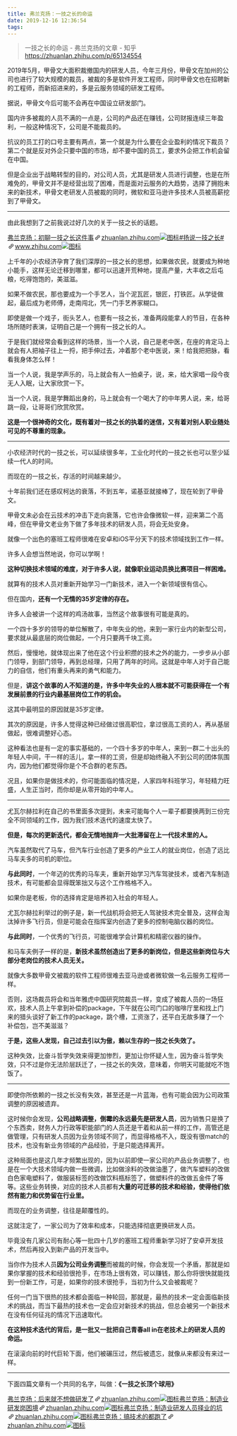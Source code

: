 ```yaml
---
title: 弗兰克扬：一技之长的命运
date: 2019-12-16 12:36:54
tags:
---
```

>一技之长的命运 - 弗兰克扬的文章 - 知乎
 <https://zhuanlan.zhihu.com/p/65134554>
<div class="Post-RichTextContainer"><div class="RichText ztext Post-RichText"><p>2019年5月，甲骨文大面积裁撤国内的研发人员，今年三月份，甲骨文在加州的公司也进行了较大规模的裁员，被裁的多是软件开发工程师，同时甲骨文也在招聘新的工程师，而新招进来的，多是云服务领域的研发工程师。</p><p>据说，甲骨文今后可能不会再在中国设立研发部门。</p><p>国内许多被裁的人员不满的一点是，公司的产品还在赚钱，公司财报连续三年盈利，一般这种情况下，公司是不能裁员的。</p><p>抗议的员工打的口号主要有两点，第一个就是为什么要在企业盈利的情况下裁员？第二个就是反对外企只要中国的市场，却不要中国的员工，要求外企把工作机会留在中国。</p><p>但是企业出于战略转型的目的，对公司人员，尤其是研发人员进行调整，也是在所难免的，甲骨文并不是经营出现了困难，而是面对云服务的大趋势，选择了拥抱未来的新技术，甲骨文老研发人员被裁的同时，微软和亚马逊许多技术人员被高薪挖到了甲骨文。</p><hr><p>由此我想到了之前我说过好几次的关于一技之长的话题。</p><a target="_blank" href="https://zhuanlan.zhihu.com/p/45178740" data-draft-node="block" data-draft-type="link-card" data-image="https://pic4.zhimg.com/v2-086e3ea916300c5d340a30ac5304d1cb_180x120.jpg" data-image-width="960" data-image-height="576" class="LinkCard LinkCard--hasImage" data-za-detail-view-id="172"><span class="LinkCard-backdrop" style="background-image:url(https://pic4.zhimg.com/v2-086e3ea916300c5d340a30ac5304d1cb_180x120.jpg)"></span><span class="LinkCard-content"><span class="LinkCard-text"><span class="LinkCard-title" data-text="true">弗兰克扬：初聊一技之长这件事</span><span class="LinkCard-meta"><span style="display:inline-flex;align-items:center">​<svg class="Zi Zi--InsertLink" fill="currentColor" viewBox="0 0 24 24" width="17" height="17"><path d="M6.77 17.23c-.905-.904-.94-2.333-.08-3.193l3.059-3.06-1.192-1.19-3.059 3.058c-1.489 1.489-1.427 3.954.138 5.519s4.03 1.627 5.519.138l3.059-3.059-1.192-1.192-3.059 3.06c-.86.86-2.289.824-3.193-.08zm3.016-8.673l1.192 1.192 3.059-3.06c.86-.86 2.289-.824 3.193.08.905.905.94 2.334.08 3.194l-3.059 3.06 1.192 1.19 3.059-3.058c1.489-1.489 1.427-3.954-.138-5.519s-4.03-1.627-5.519-.138L9.786 8.557zm-1.023 6.68c.33.33.863.343 1.177.029l5.34-5.34c.314-.314.3-.846-.03-1.176-.33-.33-.862-.344-1.176-.03l-5.34 5.34c-.314.314-.3.846.03 1.177z" fill-rule="evenodd"></path></svg></span>zhuanlan.zhihu.com</span></span><span class="LinkCard-imageCell"><img class="LinkCard-image LinkCard-image--horizontal" alt="图标" src="https://pic4.zhimg.com/v2-086e3ea916300c5d340a30ac5304d1cb_180x120.jpg"></span></span></a><a target="_blank" href="https://www.zhihu.com/pin/special/1084469090642595840" data-draft-node="block" data-draft-type="link-card" data-image="https://pic4.zhimg.com/v2-e37742b0f7d8423feca0386fa06ba0bf_180x120.jpg" data-image-width="1080" data-image-height="576" class="LinkCard LinkCard--hasImage" data-za-detail-view-id="172"><span class="LinkCard-backdrop" style="background-image:url(https://pic4.zhimg.com/v2-e37742b0f7d8423feca0386fa06ba0bf_180x120.jpg)"></span><span class="LinkCard-content"><span class="LinkCard-text"><span class="LinkCard-title" data-text="true">#扬说一技之长#</span><span class="LinkCard-meta"><span style="display:inline-flex;align-items:center">​<svg class="Zi Zi--InsertLink" fill="currentColor" viewBox="0 0 24 24" width="17" height="17"><path d="M6.77 17.23c-.905-.904-.94-2.333-.08-3.193l3.059-3.06-1.192-1.19-3.059 3.058c-1.489 1.489-1.427 3.954.138 5.519s4.03 1.627 5.519.138l3.059-3.059-1.192-1.192-3.059 3.06c-.86.86-2.289.824-3.193-.08zm3.016-8.673l1.192 1.192 3.059-3.06c.86-.86 2.289-.824 3.193.08.905.905.94 2.334.08 3.194l-3.059 3.06 1.192 1.19 3.059-3.058c1.489-1.489 1.427-3.954-.138-5.519s-4.03-1.627-5.519-.138L9.786 8.557zm-1.023 6.68c.33.33.863.343 1.177.029l5.34-5.34c.314-.314.3-.846-.03-1.176-.33-.33-.862-.344-1.176-.03l-5.34 5.34c-.314.314-.3.846.03 1.177z" fill-rule="evenodd"></path></svg></span>www.zhihu.com</span></span><span class="LinkCard-imageCell"><img class="LinkCard-image LinkCard-image--horizontal" alt="图标" src="https://pic4.zhimg.com/v2-e37742b0f7d8423feca0386fa06ba0bf_180x120.jpg"></span></span></a><p>上千年的小农经济孕育了我们深厚的一技之长的思想，如果做农民，就要成为种地小能手，这样无论迁移到哪里，都可以迅速开荒种地，提高产量，大丰收之后屯粮，吃得饱饱的，美滋滋。</p><p>如果不做农民，那也要成为一个手艺人，当个泥瓦匠，银匠，打铁匠。从学徒做起，最后成为老师傅，走南闯北，凭一门手艺养家糊口。</p><p>即使是做一个戏子，街头艺人，也要有一技之长，准备两段能拿人的节目，在各种场所随时表演，证明自己是一个拥有一技之长的人。</p><p>于是我们就经常会看到这样的场景，当一个人说，自己是老中医，在座的肯定马上就会有人把袖子往上一捋，把手伸过去，冲着那个老中医说，来！给我把把脉，看看我身体怎么样！</p><p>当一个人说，我是学声乐的，马上就会有人一拍桌子，说，来，给大家唱一段今夜无人入眠，让大家欣赏一下。</p><p>当一个人说，我是学舞蹈出身的，马上就会有一个喝大了的中年男人说，来，给哥跳一段，让哥哥们欣赏欣赏。</p><p><b>这是一个很神奇的文化，既有着对一技之长的执着的迷信，又有着对别人职业随处可见的不尊重的现象。</b></p><hr><p>小农经济时代的一技之长，可以延续很多年，工业化时代的一技之长也可以至少延续一代人的时间。</p><p>而现在的一技之长，存活的时间越来越少。</p><p>十年前我们还在感叹柯达的衰落，不到五年，诺基亚就接棒了，现在轮到了甲骨文。</p><p>甲骨文未必会在云技术的冲击下走向衰落，它也许会像微软一样，迎来第二个高峰，但在甲骨文老业务下做了多年技术的研发人员，将会无处安身。</p><p>就像一个出色的塞班工程师很难在安卓和iOS平分天下的技术领域找到工作一样。</p><p>许多人会想当然地说，你可以学啊！</p><p><b>这种切换技术领域的难度，对于许多人说，就像职业运动员换比赛项目一样困难。</b></p><p>就算有的技术人员对重新开始学习一门新技术，进入一个新领域很有信心。</p><p>但在国内，<b>还有一个无情的35岁定律的存在。</b></p><p>许多人会被讲一个这样的鸡汤故事，当然这个故事很有可能是真的。</p><p>一个四十多岁的领导的单位解散了，中年失业的他，来到一家行业内的新型公司，要求就从最底层的岗位做起，一个月只要两千块工资。</p><p>然后，慢慢地，就体现出来了他在这个行业积攒的技术之外的能力，一步步从小部门领导，到部门领导，再到总经理，只用了两年的时间。这就是中年人对于自己能力的自信，他们有重头再来的勇气和能力。</p><p>但是，<b>讲这个故事的人不知道的是，许多中年失业的人根本就不可能获得在一个有发展前景的行业内最基层岗位工作的机会。</b></p><p>这其中最明显的原因就是35岁定律。</p><p>其次的原因是，许多人觉得这种已经做过很高职位，拿过很高工资的人，再从基层做起，很难调整好心态。</p><p>这种看法也是有一定的事实基础的，一个四十多岁的中年人，来到一群二十出头的年轻人中间，干一样的活儿，拿一样的工资，但是却始终融入不到公司的团体氛围内，因为他们都觉得你是个不合群的老东西。</p><p>况且，如果你是做技术的，你可能面临的情况是，人家四年科班学习，年轻精力旺盛，人生正当时，而你却是从零开始的中年人。</p><hr><p>尤瓦尔赫拉利在自己的书里面多次提到，未来可能每个人一辈子都要换两到三份完全不同领域的工作，因为我们技术迭代的速度太快了。</p><p><b>但是，每次的更新迭代，都会无情地抛弃一大批滞留在上一代技术里的人。</b></p><p>汽车虽然取代了马车，但汽车行业创造了更多的产业工人的就业岗位，创造了远比马车夫多的司机的职位。</p><p><b>与此同时</b>，一个年迈的优秀的马车夫，重新开始学习汽车驾驶技术，或者汽车制造技术，有可能都会显得既笨拙又与这个工作格格不入。</p><p>如果你是老板，你的选择肯定是培养初入社会的年轻人。</p><p>尤瓦尔赫拉利举过的例子是，新一代战机将会把无人驾驶技术完全普及，这样会淘汰掉许多飞行员，但是可能会在指挥室内创造了更多的控制电脑仪器的岗位。</p><p><b>与此同时</b>，一个优秀的飞行员，可能很难学会计算机和精密仪器的操作。</p><p>和马车夫例子一样的是，<b>新技术虽然创造出了更多的新岗位，但是这些新岗位与大部分老岗位的技术人员无关。</b></p><p>就像大多数甲骨文被裁的软件工程师很难去亚马逊或者微软做一名云服务工程师一样。</p><p>否则，这场裁员将会和当年雅虎中国研究院裁员一样，变成了被裁人员的一场狂欢，技术人员上午拿到补偿的package，下午就在公司门口的咖啡厅里和找上门来的猎头谈好了新工作的package，跳个槽，工资涨了，还平白无故多赚了一个补偿包，岂不美滋滋？</p><p><b>于是，这些人发现，自己过去引以为傲，赖以生存的一技之长失效了。</b></p><p>这种失效，比奋斗哲学失效来得更加惨烈，更加让你怀疑人生，因为奋斗哲学失效，只不过是你无法阶层跃迁了，一技之长的失效，意味着，你明天可能就吃不饱饭了。</p><hr><p>即使你所依赖的一技之长没有失效，甚至还是一片蓝海，也有可能会因为公司政策调整的原因被遗弃。</p><p>这时候你会发现，<b>公司战略调整，倒霉的永远最先是研发人员</b>，因为销售只是换了个东西卖，财务人力行政等职能部门的人员还是干着和从前一样的工作，高管还是做管理，只有研发人员因为业务领域不同了，而显得格格不入，既没有很match的技术，也没有新业务领域的产品经验，于是只能选择离开。</p><p>这种局面也是这几年才频繁出现的，因为以前即使一家公司的产品业务调整了，也是在一个大技术领域内做一些微调，比如做涂料的改做油墨了，做汽车塑料的改做白色家电塑料了，做服装标签的改做饮料瓶标签了，做塑料件的改做五金件了等等。这些业务转换，对应的技术人员都有<b>大量的可迁移的技术和经验，使得他们依然有能力和优势留在行业里。</b></p><p>而现在的业务调整，往往是颠覆性的。</p><p>这就注定了，一家公司为了效率和成本，只能选择彻底更换研发人员。</p><p>毕竟没有几家公司有耐心等一批四十几岁的塞班工程师重新学习好了安卓开发技术，然后再投入到新产品的开发当中。</p><p>当你作为技术人员<b>因为公司业务调整</b>而被裁的时候，你会发现一个矛盾，那就是如果你掌握的技术和经验很抢手，在市场上很有效，可以赚钱，那么你将很快就能找到一份新工作，可是，如果你的技术很抢手，当初为什么又会被裁呢？</p><p>任何一门当下很热的技术都会面临一种轮回，那就是，最热的技术一定会面临新技术的挑战，而当下最热的技术也一定会应对新技术的挑战，但总会被另一个新技术在没有任何征兆的情况下迅速取代。</p><p><b>在这种技术迭代的背后，是一批又一批把自己青春all in在老技术上的研发人员的命运。</b></p><p>在滚滚向前的时代巨轮下面，他们被碾压过，然后被遗忘，就像从来都没有来过一样。</p><hr><p>下面四篇文章有一个共同的名字，叫做：<b>《一技之长顶个球用》 </b></p><a target="_blank" href="https://zhuanlan.zhihu.com/p/57650157" data-draft-node="block" data-draft-type="link-card" data-image="https://pic1.zhimg.com/v2-f381e597aea88dc7508044bce3b3d1e4_180x120.jpg" data-image-width="1015" data-image-height="377" class="LinkCard LinkCard--hasImage" data-za-detail-view-id="172"><span class="LinkCard-backdrop" style="background-image:url(https://pic1.zhimg.com/v2-f381e597aea88dc7508044bce3b3d1e4_180x120.jpg)"></span><span class="LinkCard-content"><span class="LinkCard-text"><span class="LinkCard-title" data-text="true">弗兰克扬：后来就不想做研发了</span><span class="LinkCard-meta"><span style="display:inline-flex;align-items:center">​<svg class="Zi Zi--InsertLink" fill="currentColor" viewBox="0 0 24 24" width="17" height="17"><path d="M6.77 17.23c-.905-.904-.94-2.333-.08-3.193l3.059-3.06-1.192-1.19-3.059 3.058c-1.489 1.489-1.427 3.954.138 5.519s4.03 1.627 5.519.138l3.059-3.059-1.192-1.192-3.059 3.06c-.86.86-2.289.824-3.193-.08zm3.016-8.673l1.192 1.192 3.059-3.06c.86-.86 2.289-.824 3.193.08.905.905.94 2.334.08 3.194l-3.059 3.06 1.192 1.19 3.059-3.058c1.489-1.489 1.427-3.954-.138-5.519s-4.03-1.627-5.519-.138L9.786 8.557zm-1.023 6.68c.33.33.863.343 1.177.029l5.34-5.34c.314-.314.3-.846-.03-1.176-.33-.33-.862-.344-1.176-.03l-5.34 5.34c-.314.314-.3.846.03 1.177z" fill-rule="evenodd"></path></svg></span>zhuanlan.zhihu.com</span></span><span class="LinkCard-imageCell"><img class="LinkCard-image LinkCard-image--horizontal" alt="图标" src="https://pic1.zhimg.com/v2-f381e597aea88dc7508044bce3b3d1e4_180x120.jpg"></span></span></a><a target="_blank" href="https://zhuanlan.zhihu.com/p/39944439" data-draft-node="block" data-draft-type="link-card" data-image="https://pic3.zhimg.com/v2-3db26de3cfa4e199b74558d14d33966a_180x120.jpg" data-image-width="720" data-image-height="240" class="LinkCard LinkCard--hasImage" data-za-detail-view-id="172"><span class="LinkCard-backdrop" style="background-image:url(https://pic3.zhimg.com/v2-3db26de3cfa4e199b74558d14d33966a_180x120.jpg)"></span><span class="LinkCard-content"><span class="LinkCard-text"><span class="LinkCard-title" data-text="true">弗兰克扬：制造业研发岗困境</span><span class="LinkCard-meta"><span style="display:inline-flex;align-items:center">​<svg class="Zi Zi--InsertLink" fill="currentColor" viewBox="0 0 24 24" width="17" height="17"><path d="M6.77 17.23c-.905-.904-.94-2.333-.08-3.193l3.059-3.06-1.192-1.19-3.059 3.058c-1.489 1.489-1.427 3.954.138 5.519s4.03 1.627 5.519.138l3.059-3.059-1.192-1.192-3.059 3.06c-.86.86-2.289.824-3.193-.08zm3.016-8.673l1.192 1.192 3.059-3.06c.86-.86 2.289-.824 3.193.08.905.905.94 2.334.08 3.194l-3.059 3.06 1.192 1.19 3.059-3.058c1.489-1.489 1.427-3.954-.138-5.519s-4.03-1.627-5.519-.138L9.786 8.557zm-1.023 6.68c.33.33.863.343 1.177.029l5.34-5.34c.314-.314.3-.846-.03-1.176-.33-.33-.862-.344-1.176-.03l-5.34 5.34c-.314.314-.3.846.03 1.177z" fill-rule="evenodd"></path></svg></span>zhuanlan.zhihu.com</span></span><span class="LinkCard-imageCell"><img class="LinkCard-image LinkCard-image--horizontal" alt="图标" src="https://pic3.zhimg.com/v2-3db26de3cfa4e199b74558d14d33966a_180x120.jpg"></span></span></a><a target="_blank" href="https://zhuanlan.zhihu.com/p/41273478" data-draft-node="block" data-draft-type="link-card" data-image="https://pic4.zhimg.com/v2-336f3f1db55651a61e309f0fc72d24b7_180x120.jpg" data-image-width="936" data-image-height="266" class="LinkCard LinkCard--hasImage" data-za-detail-view-id="172"><span class="LinkCard-backdrop" style="background-image:url(https://pic4.zhimg.com/v2-336f3f1db55651a61e309f0fc72d24b7_180x120.jpg)"></span><span class="LinkCard-content"><span class="LinkCard-text"><span class="LinkCard-title" data-text="true">弗兰克扬：制造业研发人员择业的坑</span><span class="LinkCard-meta"><span style="display:inline-flex;align-items:center">​<svg class="Zi Zi--InsertLink" fill="currentColor" viewBox="0 0 24 24" width="17" height="17"><path d="M6.77 17.23c-.905-.904-.94-2.333-.08-3.193l3.059-3.06-1.192-1.19-3.059 3.058c-1.489 1.489-1.427 3.954.138 5.519s4.03 1.627 5.519.138l3.059-3.059-1.192-1.192-3.059 3.06c-.86.86-2.289.824-3.193-.08zm3.016-8.673l1.192 1.192 3.059-3.06c.86-.86 2.289-.824 3.193.08.905.905.94 2.334.08 3.194l-3.059 3.06 1.192 1.19 3.059-3.058c1.489-1.489 1.427-3.954-.138-5.519s-4.03-1.627-5.519-.138L9.786 8.557zm-1.023 6.68c.33.33.863.343 1.177.029l5.34-5.34c.314-.314.3-.846-.03-1.176-.33-.33-.862-.344-1.176-.03l-5.34 5.34c-.314.314-.3.846.03 1.177z" fill-rule="evenodd"></path></svg></span>zhuanlan.zhihu.com</span></span><span class="LinkCard-imageCell"><img class="LinkCard-image LinkCard-image--horizontal" alt="图标" src="https://pic4.zhimg.com/v2-336f3f1db55651a61e309f0fc72d24b7_180x120.jpg"></span></span></a><a target="_blank" href="https://zhuanlan.zhihu.com/p/38972450" data-draft-node="block" data-draft-type="link-card" data-image="https://pic2.zhimg.com/v2-2e8239f211dcc72a356ee9d39fdc1ac1_180x120.jpg" data-image-width="432" data-image-height="214" class="LinkCard LinkCard--hasImage" data-za-detail-view-id="172"><span class="LinkCard-backdrop" style="background-image:url(https://pic2.zhimg.com/v2-2e8239f211dcc72a356ee9d39fdc1ac1_180x120.jpg)"></span><span class="LinkCard-content"><span class="LinkCard-text"><span class="LinkCard-title" data-text="true">弗兰克扬：搞技术的都跑了</span><span class="LinkCard-meta"><span style="display:inline-flex;align-items:center">​<svg class="Zi Zi--InsertLink" fill="currentColor" viewBox="0 0 24 24" width="17" height="17"><path d="M6.77 17.23c-.905-.904-.94-2.333-.08-3.193l3.059-3.06-1.192-1.19-3.059 3.058c-1.489 1.489-1.427 3.954.138 5.519s4.03 1.627 5.519.138l3.059-3.059-1.192-1.192-3.059 3.06c-.86.86-2.289.824-3.193-.08zm3.016-8.673l1.192 1.192 3.059-3.06c.86-.86 2.289-.824 3.193.08.905.905.94 2.334.08 3.194l-3.059 3.06 1.192 1.19 3.059-3.058c1.489-1.489 1.427-3.954-.138-5.519s-4.03-1.627-5.519-.138L9.786 8.557zm-1.023 6.68c.33.33.863.343 1.177.029l5.34-5.34c.314-.314.3-.846-.03-1.176-.33-.33-.862-.344-1.176-.03l-5.34 5.34c-.314.314-.3.846.03 1.177z" fill-rule="evenodd"></path></svg></span>zhuanlan.zhihu.com</span></span><span class="LinkCard-imageCell"><img class="LinkCard-image LinkCard-image--horizontal" alt="图标" src="https://pic2.zhimg.com/v2-2e8239f211dcc72a356ee9d39fdc1ac1_180x120.jpg"></span></span></a><p></p></div></div>
